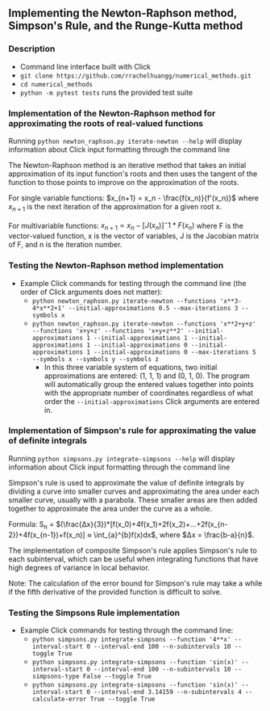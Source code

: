 ## Implementing the Newton-Raphson method, Simpson's Rule, and the Runge-Kutta method

### Description

- Command line interface built with Click
- `git clone https://github.com/rrachelhuangg/numerical_methods.git`
- `cd numerical_methods`
- `python -m pytest tests` runs the provided test suite

### Implementation of the Newton-Raphson method for approximating the roots of real-valued functions

Running `python newton_raphson.py iterate-newton --help` will display information about Click input formatting through the command line

The Newton-Raphson method is an iterative method that takes an initial approximation of its input function's roots and then uses the tangent of the function to those points to improve on the approximation of the roots.

For single variable functions: $x_{n+1} = x_n - \frac{f(x_n)}{f'(x_n)}$ where $x_{n+1}$ is the next iteration of the approximation for a given root x.

For multivariable functions: $x_{n+1} = x_n - [J(x_n)]^-1*F(x_n)$ where F is the vector-valued function, x is the vector of variables, J is the Jacobian matrix of F, and n is the iteration number. 

### Testing the Newton-Raphson method implementation
- Example Click commands for testing through the command line (the order of Click arguments does not matter):
  - `python newton_raphson.py iterate-newton --functions 'x**3-4*x**2+1' --initial-approximations 0.5 --max-iterations 3 --symbols x`
  - `python newton_raphson.py iterate-newton --functions 'x**2+y+z' --functions 'x+y+z' --functions 'x+y+z**2' --initial-approximations 1 --initial-approximations 1 --initial-approximations 1 --initial-approximations 0 --initial-approximations 1 --initial-approximations 0 --max-iterations 5 --symbols x --symbols y --symbols z`
    - In this three variable system of equations, two initial approximations are entered: (1, 1, 1) and (0, 1, 0). The program will automatically group the entered values together into points with the appropriate number of coordinates regardless of what order the `--initial-approximations` Click arguments are entered in.

### Implementation of Simpson's rule for approximating the value of definite integrals

Running `python simpsons.py integrate-simpsons --help` will display information about Click input formatting through the command line

Simpson's rule is used to approximate the value of definite integrals by dividing a curve into smaller curves and approximating the area under each smaller curve,
usually with a parabola. These smaller areas are then added together to approximate the area under the curve as a whole.

Formula: S<sub>n</sub> = $(\frac{∆x}{3})*[f(x_0)+4f(x_1)+2f(x_2)+...+2f(x_{n-2})+4f(x_{n-1})+f(x_n)] ≈ \int_{a}^{b}f(x)dx$, where $∆x = \frac{b-a}{n}$.

The implementation of composite Simpson's rule applies Simpson's rule to each subinterval, which can be useful when integrating functions that have high degrees of variance in local behavior.

Note: The calculation of the error bound for Simpson's rule may take a while if the fifth derivative of the provided function
is difficult to solve.

### Testing the Simpsons Rule implementation
- Example Click commands for testing through the command line:
  - `python simpsons.py integrate-simpsons --function '4**x' --interval-start 0 --interval-end 100 --n-subintervals 10 --toggle True`
  - `python simpsons.py integrate-simpsons --function 'sin(x)' --interval-start 0 --interval-end 100 --n-subintervals 10 --simpsons-type False --toggle True`
  - `python simpsons.py integrate-simpsons --function 'sin(x)' --interval-start 0 --interval-end 3.14159 --n-subintervals 4 --calculate-error True --toggle True`